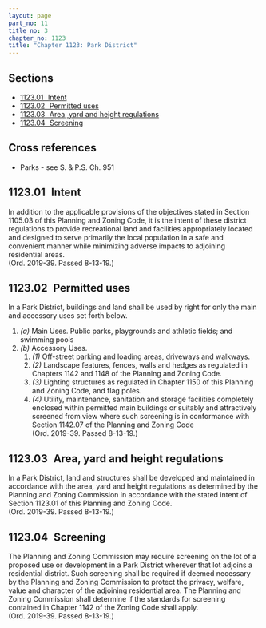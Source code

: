 ```yaml
---
layout: page
part_no: 11
title_no: 3
chapter_no: 1123
title: "Chapter 1123: Park District"
---
```


## Sections

* [1123.01   Intent](#112301-intent)
* [1123.02   Permitted uses](#112302-permitted-uses)
* [1123.03   Area, yard and height regulations](#112303-area-yard-and-height-regulations)
* [1123.04   Screening](#112304-screening)

## Cross references

* Parks - see S. & P.S. Ch. 951

## 1123.01   Intent

In addition to the applicable provisions of the objectives stated in Section
1105.03 of this Planning and Zoning Code, it is the intent of these district
regulations to provide recreational land and facilities appropriately located
and designed to serve primarily the local population in a safe and convenient
manner while minimizing adverse impacts to adjoining residential areas.  
(Ord. 2019-39. Passed 8-13-19.)

## 1123.02   Permitted uses

In a Park District, buildings and land shall be used by right for only the
main and accessory uses set forth below.

1. _(a)_ Main Uses.  Public parks, playgrounds and athletic fields; and
swimming pools
2. _(b)_ Accessory Uses.
    1. _(1)_ Off-street parking and loading areas, driveways and walkways.
    2. _(2)_ Landscape features, fences, walls and hedges as regulated in
Chapters
1142 and
1148 of the Planning and Zoning Code.
    3. _(3)_ Lighting structures as regulated in Chapter 1150 of this Planning and Zoning Code, and flag poles.
    4. _(4)_ Utility, maintenance, sanitation and storage facilities completely
enclosed within permitted main buildings or suitably and attractively screened
from view where such screening is in conformance with Section 1142.07 of the Planning and Zoning Code  
(Ord. 2019-39. Passed 8-13-19.)

## 1123.03   Area, yard and height regulations

In a Park District, land and structures shall be developed and maintained in
accordance with the area, yard and height regulations as determined by the
Planning and Zoning Commission in accordance with the stated intent of Section 1123.01 of this Planning and Zoning Code.  
(Ord. 2019-39. Passed 8-13-19.)

## 1123.04   Screening

The Planning and Zoning Commission may require screening on the lot of a
proposed use or development in a Park District wherever that lot adjoins a
residential district. Such screening shall be required if deemed necessary by
the Planning and Zoning Commission to protect the privacy, welfare, value and
character of the adjoining residential area. The Planning and Zoning Commission
shall determine if the standards for screening contained in Chapter 1142 of the
Zoning Code shall apply.  
(Ord. 2019-39. Passed 8-13-19.)
